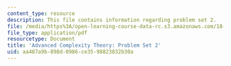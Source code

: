 ```yaml
---
content_type: resource
description: This file contains information regarding problem set 2.
file: /media/https%3A/open-learning-course-data-rc.s3.amazonaws.com/18-405j-advanced-complexity-theory-spring-2016/aa487a9b898d0986ce3598823832b30a_MIT18_405JS16_pset2.pdf
file_type: application/pdf
resourcetype: Document
title: 'Advanced Complexity Theory: Problem Set 2'
uid: aa487a9b-898d-0986-ce35-98823832b30a
---
```

